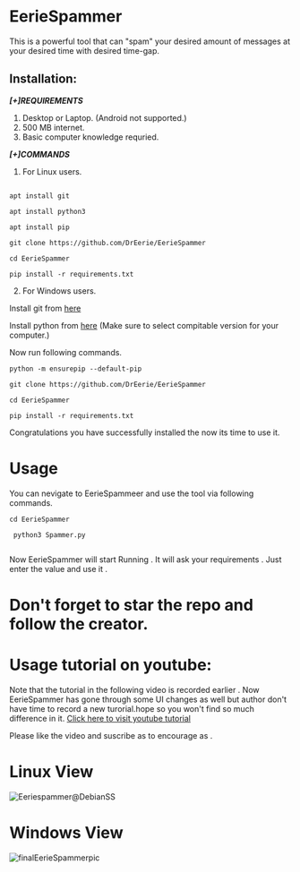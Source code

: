 # EerieSpammer
This is a powerful tool that can "spam" your desired amount of messages at your desired time with desired time-gap.
## Installation:

<b><i>[+]REQUIREMENTS</b></i>
1. Desktop or Laptop. (Android not supported.)
2. 500 MB internet.
3. Basic computer knowledge requried.

<b><i>[+]COMMANDS</b></i>
1. For Linux users.
```

apt install git

apt install python3

apt install pip

git clone https://github.com/DrEerie/EerieSpammer

cd EerieSpammer

pip install -r requirements.txt

```
2. For Windows users.

Install git from  [here](https://gitforwindows.org/)

Install python from [here](https://www.python.org/downloads/) (Make sure to select compitable version for your computer.)

Now run following commands.
```
python -m ensurepip --default-pip

git clone https://github.com/DrEerie/EerieSpammer

cd EerieSpammer

pip install -r requirements.txt
```
Congratulations you have successfully installed the now its time to use it.

# Usage
 
 You can nevigate to EerieSpammeer and use the tool via following commands.

```
cd EerieSpammer

 python3 Spammer.py
 
```
 Now EerieSpammer will start Running . It will ask your requirements . Just enter the value and use it .
 
 # Don't forget to star the repo and follow the creator.

# Usage tutorial on youtube:
 Note that the tutorial in the following video is recorded earlier . Now EerieSpammer has gone through some UI changes as well but author don't have time to record a new turorial.hope so you won't find so much difference in it.
 [Click here to visit youtube tutorial](https://youtu.be/5-7IdMy-J_0)
 
Please like the video and suscribe as to encourage as .

# Linux View
![Eeriespammer@DebianSS](https://user-images.githubusercontent.com/96463088/230779486-609ea372-11f1-49dc-901d-0b0eee836f19.png)
# Windows View
![finalEerieSpammerpic](https://user-images.githubusercontent.com/96463088/230771087-94993dad-e37d-4c1d-b4d5-2fab6a04bce4.png)
